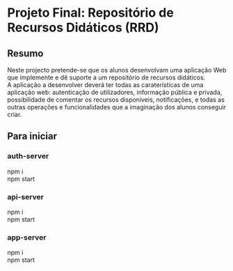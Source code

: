 # Projeto Final: Repositório de Recursos Didáticos (RRD)
## Resumo

Neste projecto pretende-se que os alunos desenvolvam uma aplicação Web que implemente e dê suporte a um
repositório de recursos didáticos.  
A aplicação a desenvolver deverá ter todas as caraterísticas de uma aplicação web: autenticação de utilizadores,
informação pública e privada, possibilidade de comentar os recursos disponíveis, notificações, e todas as outras
operações e funcionalidades que a imaginação dos alunos conseguir criar.  

## Para iniciar

### auth-server
npm i   
npm start

### api-server
npm i  
npm start  

### app-server
npm i   
npm start

